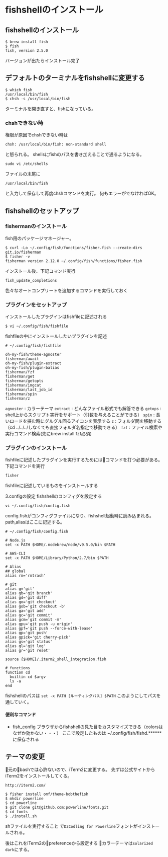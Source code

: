 # fishshellのインストール

## fishshellのインストール

```
$ brew install fish
$ fish
fish, version 2.5.0
```

バージョンが出たらインストール完了

## デフォルトのターミナルをfishshellに変更する

```
$ which fish
/usr/local/bin/fish
$ chsh -s /usr/local/bin/fish
```

ターミナルを開き直すと、fishになっている。

### chshできない時
権限が原因でchshできない時は

```
chsh: /usr/local/bin/fish: non-standard shell
```


と怒られる。
shellsにfishのパスを書き加えることで通るようになる。

```
sudo vi /etc/shells
```

ファイルの末尾に

```
/usr/local/bin/fish
```

と入力して保存して再度chshコマンドを実行。
何もエラーがでなければOK。

## fishshellのセットアップ

### fishermanのインストール
fish用のパッケージマネージャー。

```
$ curl -Lo ~/.config/fish/functions/fisher.fish --create-dirs git.io/fisherman
$ fisher -v
fisherman version 2.12.0 ~/.config/fish/functions/fisher.fish
```

インストール後、下記コマンド実行

```
fish_update_completions
```

色々なオートコンプリートを追加するコマンドを実行しておく

### プラグインをセットアップ
インストールしたプラグインはfishfileに記述される

```
$ vi ~/.config/fish/fishfile
```

fishfileの中にインストールしたいプラグインを記述

```
# ~/.config/fish/fishfile

oh-my-fish/theme-agnoster
fisherman/await
oh-my-fish/plugin-extract
oh-my-fish/plugin-balias
fisherman/fzf
fisherman/get
fisherman/getopts
fisherman/imgcat
fisherman/last_job_id
fisherman/spin
fisherman/z
```

`agnoster` : カラーテーマ
`extract` : どんなファイル形式でも解答できる
`getops` : shell上からスクリプト実行をサポート（引数を与えることができる）
`spin` : 長いロードを挟む時にグルグル回るアイコンを表示する
`z` : フォルダ間を移動する（cd ../../../しなくても直接フォルダ名指定で移動できる）
`fzf` : ファイル検索や実行コマンド検索(先にbrew install fzf必須)

### プラグインのインストール
fishfileに記述したプラグインを実行するためにはコマンドを打つ必要がある。
下記コマンドを実行

```
fisher
```

fishfileに記述しているものをインストールする

3.configの設定
fishshellのコンフィグを設定する

```
vi ~/.config/fish/config.fish
```

config.fishがコンフィグファイルになり、fishshell起動時に読み込まれる。
path,aliasはここに記述する。

```
# ~/.config/fish/config.fish

# Node.js
set -x PATH $HOME/.nodebrew/node/v9.5.0/bin $PATH

# AWS-CLI
set -x PATH $HOME/Library/Python/2.7/bin $PATH

# Alias
## global
alias rm='rmtrash'

# git
alias g='git'
alias gb='git branch'
alias gd='git diff'
alias go='git checkout'
alias gob='git checkout -b'
alias ga='git add'
alias gc='git commit'
alias gcm='git commit -m'
alias gpu='git push -u origin'
alias gpf='git push --force-with-lease'
alias gp='git push'
alias gpick='git cherry-pick'
alias gs='git status'
alias gl='git log'
alias gr='git reset'

source {$HOME}/.iterm2_shell_integration.fish

# functions
function cd
  builtin cd $argv
  ls -a
end
```

fishshellのパスは
`set -x PATH [ルーティングパス] $PATH`
このようにしてパスを通していく。

#### 便利なコマンド
- fish_config
ブラウザからfishshellの見た目をカスタマイズできる（colorsはなぜか効かない・・・）
ここで設定したものは ~/.config/fish/fishd.****** に保存される


## テーマの変更
元のbashでは心許ないので、iTerm2に変更する。
先ずは公式サイトからiTerm2をインストールしてくる。

`http://iterm2.com/`

```
$ fisher install omf/theme-bobthefish
$ mkdir powerline
$ cd powerline
$ git clone git@github.com:powerline/fonts.git
$ cd fonts
$ ./install.sh
```
shファイルを実行すること
で`D2Codling for Powerline`フォントがインストールされる。

後はこれをiTerm2のpreferenceから設定する
カラーテーマは`solarized dark`にする。
